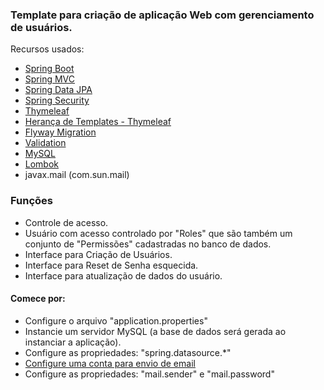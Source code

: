 

### Template para criação de aplicação Web com gerenciamento de usuários.

Recursos usados:

* [Spring Boot](https://spring.io/projects/spring-boot)
* [Spring MVC](https://docs.spring.io/spring-framework/reference/web.html)
* [Spring Data JPA](https://docs.spring.io/spring-boot/3.4.0/reference/data/sql.html#data.sql.jpa-and-spring-data)
* [Spring Security](https://docs.spring.io/spring-boot/3.4.0/reference/web/spring-security.html)
* [Thymeleaf](https://docs.spring.io/spring-boot/3.4.0/reference/web/servlet.html#web.servlet.spring-mvc.template-engines)
* [Herança de Templates - Thymeleaf](https://www.treinaweb.com.br/blog/thymeleaf-heranca-de-templates)
* [Flyway Migration](https://docs.spring.io/spring-boot/3.4.0/how-to/data-initialization.html#howto.data-initialization.migration-tool.flyway)
* [Validation](https://docs.spring.io/spring-boot/3.4.0/reference/io/validation.html)
* [MySQL](https://www.mysql.com/)
* [Lombok](https://projectlombok.org/)
* javax.mail (com.sun.mail)


### Funções
* Controle de acesso.
* Usuário com acesso controlado por "Roles" que são também um conjunto de "Permissões" cadastradas no banco de dados.
* Interface para Criação de Usuários.
* Interface para Reset de Senha esquecida.
* Interface para atualização de dados do usuário.

#### Comece por:
* Configure o arquivo "application.properties"
* Instancie um servidor MySQL (a base de dados será gerada ao instanciar a aplicação).
* Configure as propriedades: "spring.datasource.*"
* [Configure uma conta para envio de email](https://support.google.com/accounts/answer/185833?hl=pt-BR)
* Configure as propriedades: "mail.sender" e "mail.password"

